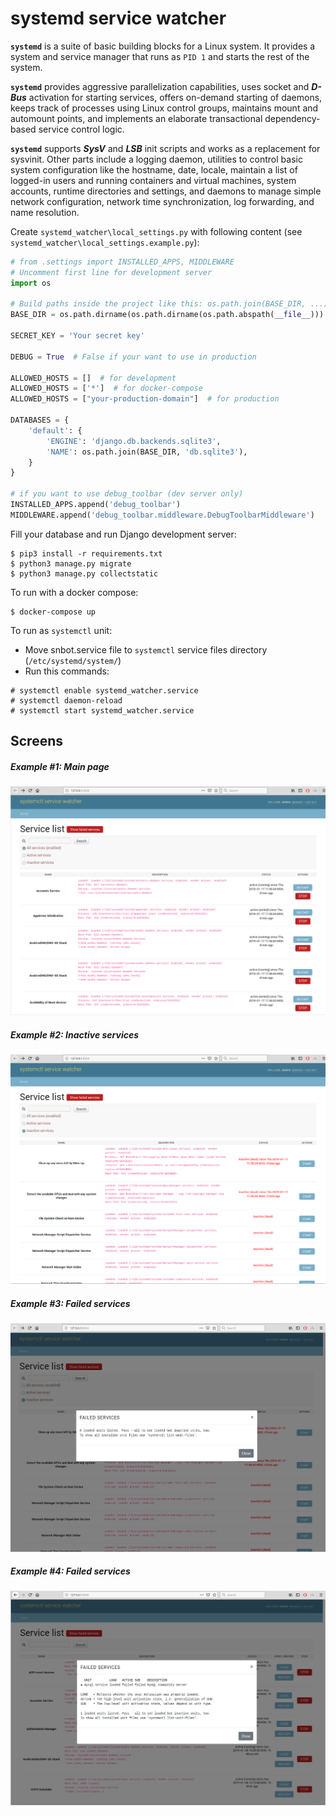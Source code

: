 # systemd service watcher
**`systemd`** is a suite of basic building blocks for a Linux system. 
It provides a system and service manager that runs as `PID 1` and starts the rest of the system. 

**`systemd`** provides aggressive parallelization capabilities, uses socket and **_D-Bus_** activation for starting 
services, offers on-demand starting of daemons, keeps track of processes using Linux control groups, maintains mount and 
automount points, and implements an elaborate transactional dependency-based service control logic. 

**`systemd`** supports _**SysV**_ and _**LSB**_ init scripts and works as a replacement for sysvinit. Other parts 
include a logging daemon, utilities to control basic system configuration like the hostname, date, locale, maintain a 
list of logged-in users and running containers and virtual machines, system accounts, runtime directories and settings, 
and daemons to manage simple network configuration, network time synchronization, log forwarding, and name resolution.


Create `systemd_watcher\local_settings.py` with following content (see `systemd_watcher\local_settings.example.py`):
```python
# from .settings import INSTALLED_APPS, MIDDLEWARE
# Uncomment first line for development server
import os

# Build paths inside the project like this: os.path.join(BASE_DIR, ...)
BASE_DIR = os.path.dirname(os.path.dirname(os.path.abspath(__file__)))

SECRET_KEY = 'Your secret key'

DEBUG = True  # False if your want to use in production

ALLOWED_HOSTS = []  # for development
ALLOWED_HOSTS = ['*']  # for docker-compose
ALLOWED_HOSTS = ["your-production-domain"]  # for production

DATABASES = {
    'default': {
        'ENGINE': 'django.db.backends.sqlite3',
        'NAME': os.path.join(BASE_DIR, 'db.sqlite3'),
    }
}

# if you want to use debug_toolbar (dev server only)
INSTALLED_APPS.append('debug_toolbar')
MIDDLEWARE.append('debug_toolbar.middleware.DebugToolbarMiddleware')
```

Fill your database and run Django development server:
```
$ pip3 install -r requirements.txt
$ python3 manage.py migrate
$ python3 manage.py collectstatic
```

To run with a docker compose:
```
$ docker-compose up
```

To run as `systemctl` unit:
* Move snbot.service file to `systemctl` service files directory (`/etc/systemd/system/`)
* Run this commands:
```
# systemctl enable systemd_watcher.service
# systemctl daemon-reload
# systemctl start systemd_watcher.service
```

## Screens
##### Example #1: Main page
![Main page](assets/demo_1.png)
##### Example #2: Inactive services
![Main page](assets/demo_2.png)
##### Example #3: Failed services
![Main page](assets/demo_3.png)
##### Example #4: Failed services
![Failed services](assets/demo_4.png)
